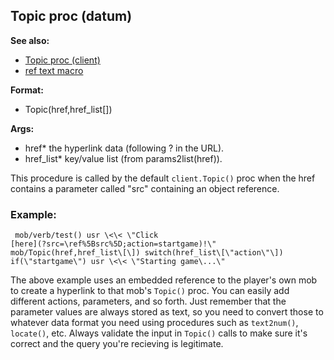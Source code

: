## Topic proc (datum)
**See also:**
*   [Topic proc (client)](/client/proc/Topic)
*   [ref text macro](/DM/text/macros/ref)
<!-- -->
**Format:**
*   Topic(href,href_list\[\])
<!-- -->
**Args:**
*   href* the hyperlink data (following ? in the URL).
*   href_list* key/value list (from params2list(href)).


This procedure is called by the default `client.Topic()` proc
when the href contains a parameter called \"src\" containing an object
reference.
### Example:

```
 mob/verb/test() usr \<\< \"Click
[here](?src=\ref%5Bsrc%5D;action=startgame)!\"
mob/Topic(href,href_list\[\]) switch(href_list\[\"action\"\])
if(\"startgame\") usr \<\< \"Starting game\...\" 
```
 

The
above example uses an embedded reference to the player\'s own mob to
create a hyperlink to that mob\'s `Topic()` proc. You can easily add
different actions, parameters, and so forth. Just remember that the
parameter values are always stored as text, so you need to convert those
to whatever data format you need using procedures such as `text2num()`,
`locate()`, etc.
Always validate the input in `Topic()` calls to make sure it\'s correct
and the query you\'re recieving is legitimate.